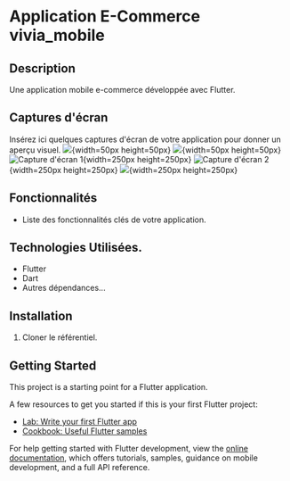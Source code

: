 #  Application E-Commerce vivia_mobile


## Description
Une application mobile e-commerce développée avec Flutter.

## Captures d'écran
Insérez ici quelques captures d'écran de votre application pour donner un aperçu visuel.
![](assets/Screenshot_2023-12-22-02-25-44-56_26a699d6d0823c9fbe674f6a26a24181.jpg){width=50px height=50px}
![](Screenshot_2023-12-22-02-25-36-15_26a699d6d0823c9fbe674f6a26a24181.jpg){width=50px height=50px}
![Capture d'écran 1](Screenshot_2023-12-22-04-43-05-19_26a699d6d0823c9fbe674f6a26a24181.jpg){width=250px height=250px}
![Capture d'écran 2](Screenshot_2023-12-22-02-52-59-60_26a699d6d0823c9fbe674f6a26a24181.jpg){width=250px height=250px}
![](assets/Screenshot_2023-12-22-05-10-22-23_26a699d6d0823c9fbe674f6a26a24181.jpg){width=250px height=250px}
## Fonctionnalités
- Liste des fonctionnalités clés de votre application.

## Technologies Utilisées.
- Flutter
- Dart
- Autres dépendances...

## Installation
1. Cloner le référentiel.

## Getting Started

This project is a starting point for a Flutter application.

A few resources to get you started if this is your first Flutter project:

- [Lab: Write your first Flutter app](https://docs.flutter.dev/get-started/codelab)
- [Cookbook: Useful Flutter samples](https://docs.flutter.dev/cookbook)

For help getting started with Flutter development, view the
[online documentation](https://docs.flutter.dev/), which offers tutorials,
samples, guidance on mobile development, and a full API reference.
